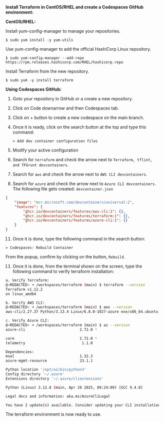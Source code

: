**Install Terraform in CentOS/RHEL and create a Codespaces GitHub environment:**

**CentOS/RHEL:**

Install yum-config-manager to manage your repositories.

`$ sudo yum install -y yum-utils`

Use yum-config-manager to add the official HashiCorp Linux repository.

`$ sudo yum-config-manager --add-repo https://rpm.releases.hashicorp.com/RHEL/hashicorp.repo`

Install Terraform from the new repository.

`$ sudo yum -y install terraform`


**Using Codespaces GitHub:**

1. Goto your repository in GitHub or a create a new repository.
2. Click on Code downarrow and then Codespaces tab.
3. Click on + button to create a new codespace on the main branch.
4. Once it is ready, click on the search button at the top and type this command:
   
   `> Add dev container configuration files`
   
6. Modify your active configuration
7. Search for `terraform` and check the arrow next to `Terraform, tflint, and TFGrunt devcontainers`.
8. Search for `aws` and check the arrow next to `AWS CLI devcontainers`.
9. Search for `azure` and check the arrow next to `Azure CLI devcontainers`.
   The following file gets created: `devcontainer.json`

```json
{
	"image": "mcr.microsoft.com/devcontainers/universal:2",
	"features": {
		"ghcr.io/devcontainers/features/aws-cli:1": {},
		"ghcr.io/devcontainers/features/terraform:1": {},
		"ghcr.io/devcontainers/features/azure-cli:1": {}
	}
}
```

11. Once it is done, type the following command in the search button:
    
   `> Codespaces: Rebuild Container`
   
   From the popup, confirm by clicking on the button, `Rebuild`.
   
11. Once it is done, from the terminal shown on the screen, type the following command to verify terraform installation:
    
```bash
a. Verify Terraform:
@<REDACTED> ➜ /workspaces/terraform (main) $ terraform --version
Terraform v1.12.2
on linux_amd64

b. Verify AWS CLI:
@<REDACTED> ➜ /workspaces/terraform (main) $ aws --version
aws-cli/2.27.37 Python/3.13.4 Linux/6.8.0-1027-azure exe/x86_64.ubuntu.20

c. Verify Azure CLI:
@<REDACTED> ➜ /workspaces/terraform (main) $ az --version
azure-cli                         2.72.0 *

core                              2.72.0 *
telemetry                          1.1.0

Dependencies:
msal                              1.32.3
azure-mgmt-resource               23.1.1

Python location '/opt/az/bin/python3'
Config directory '~/.azure'
Extensions directory '~/.azure/cliextensions'

Python (Linux) 3.12.8 (main, Apr 28 2025, 09:24:09) [GCC 9.4.0]

Legal docs and information: aka.ms/AzureCliLegal

You have 2 update(s) available. Consider updating your CLI installation with 'az upgrade'
```

The terraform environment is now ready to use.
